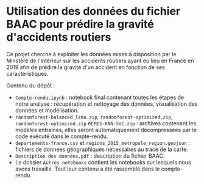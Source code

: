 # Utilisation des données du fichier BAAC pour prédire la gravité d'accidents routiers

Ce projet cherche à exploiter les données mises à disposition par le Minstère de l'Intérieur sur les accidents routiers ayant eu lieu en France en 2019 afin de prédire la gravité d'un accident en fonction de ses caractéristiques.

Contenu du dépôt :

- `Compte-rendu.ipynb` : notebook final contenant toutes les étapes de notre analyse : récupération et nettoyage des données, visualisation des données et modélisation.
- `randomforest-balanced_lzma.zip`, `randomforest-optimized.zip`, `randomforest-optimized.zip` et `REG-KNN-SVC.zip` : archives contenant les modèles entraînés, elles seront automatiquement décompressées par le code exécuté dans le compte-rendu.
- `departements-france.csv` et `regions_2015_metropole_region.geojson` : fichiers de données géographiques nécessaires au tracé de la carte.
- `Description des données.pdf` : description du fichier BAAC.
- Le dossier `Autres notebooks` contient les notebooks sur lesquels nous avons travaillé. Tout leur contenu a été rassemblé dans le compte-rendu.
